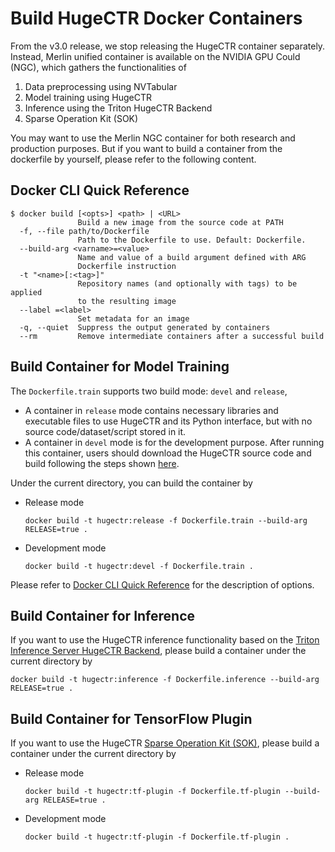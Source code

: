 # Build HugeCTR Docker Containers

From the v3.0 release, we stop releasing the HugeCTR container separately. Instead, Merlin unified container is available on the NVIDIA GPU Could (NGC), which gathers the functionalities of 

1. Data preprocessing using NVTabular
2. Model training using HugeCTR
3. Inference using the Triton HugeCTR Backend
4. Sparse Operation Kit (SOK)

You may want to use the Merlin NGC container for both research and production purposes. But if you want to build a container from the dockerfile by yourself, please refer to the following content.

## Docker CLI Quick Reference
```
$ docker build [<opts>] <path> | <URL>
               Build a new image from the source code at PATH
  -f, --file path/to/Dockerfile
               Path to the Dockerfile to use. Default: Dockerfile.
  --build-arg <varname>=<value>
               Name and value of a build argument defined with ARG
               Dockerfile instruction
  -t "<name>[:<tag>]"
               Repository names (and optionally with tags) to be applied
               to the resulting image
  --label =<label>
               Set metadata for an image
  -q, --quiet  Suppress the output generated by containers
  --rm         Remove intermediate containers after a successful build
```

## Build Container for Model Training

The `Dockerfile.train` supports two build mode: `devel` and `release`,

* A container in `release` mode contains necessary libraries and executable files to use HugeCTR and its Python interface,  but with no source code/dataset/script stored in it. 
* A container in `devel` mode is for the development purpose. After running this container, users should download the HugeCTR source code and build following the steps shown [here](../../docs/hugectr_user_guide.md#building-hugectr-from-scratch).

Under the current directory, you can build the container by

* Release mode
  ```
  docker build -t hugectr:release -f Dockerfile.train --build-arg RELEASE=true .
  ```
* Development mode
  ```
  docker build -t hugectr:devel -f Dockerfile.train .
  ```
Please refer to [Docker CLI Quick Reference](#docker-cli-quick-reference) for the description of options.


## Build Container for Inference

If you want to use the HugeCTR inference functionality based on the [Triton Inference Server HugeCTR Backend](https://github.com/triton-inference-server/hugectr_backend), please build a container under the current directory by

```
docker build -t hugectr:inference -f Dockerfile.inference --build-arg RELEASE=true .
```



## Build Container for TensorFlow Plugin

If you want to use the HugeCTR [Sparse Operation Kit (SOK)](https://nvidia-merlin.github.io/HugeCTR/sparse_operation_kit/v1.0.0/index.html), please build a container under the current directory by

* Release mode
  ```
  docker build -t hugectr:tf-plugin -f Dockerfile.tf-plugin --build-arg RELEASE=true .
  ```
* Development mode
  ```
  docker build -t hugectr:tf-plugin -f Dockerfile.tf-plugin .
  ```

